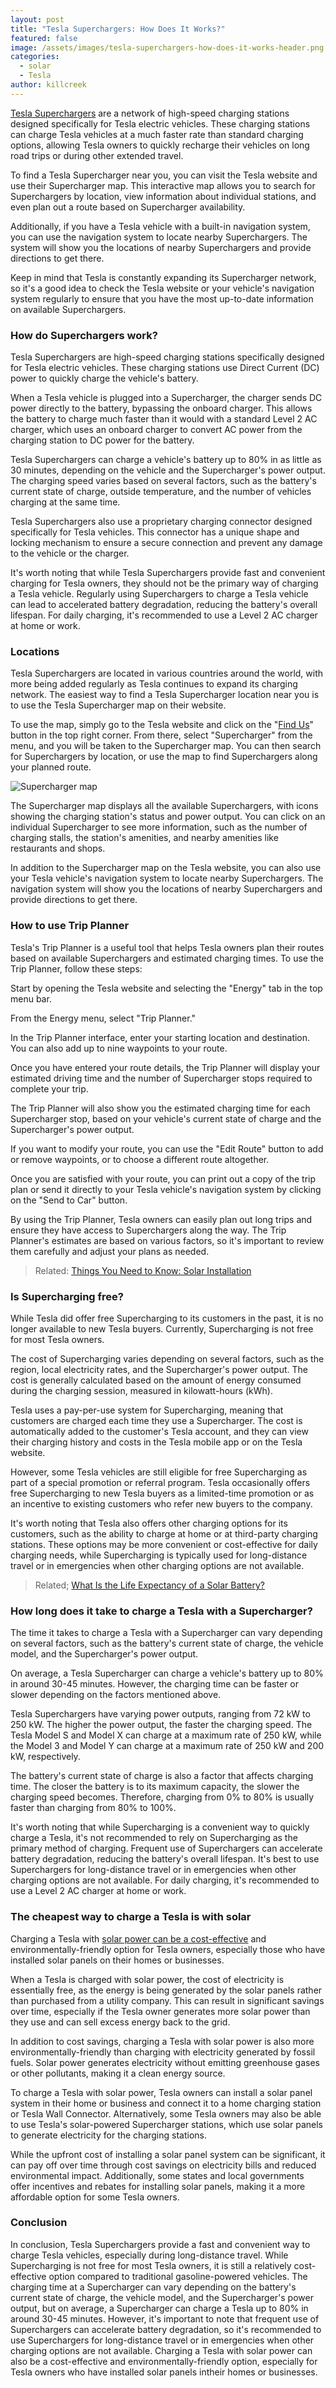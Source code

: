 ```yaml
---
layout: post
title: "Tesla Superchargers: How Does It Works?"
featured: false
image: /assets/images/tesla-superchargers-how-does-it-works-header.png
categories:
  - solar
  - Tesla
author: killcreek
---
```


[Tesla Superchargers](https://www.tesla.com/supercharger) are a network of high-speed charging stations designed specifically for Tesla electric vehicles. These charging stations can charge Tesla vehicles at a much faster rate than standard charging options, allowing Tesla owners to quickly recharge their vehicles on long road trips or during other extended travel.

To find a Tesla Supercharger near you, you can visit the Tesla website and use their Supercharger map. This interactive map allows you to search for Superchargers by location, view information about individual stations, and even plan out a route based on Supercharger availability.

Additionally, if you have a Tesla vehicle with a built-in navigation system, you can use the navigation system to locate nearby Superchargers. The system will show you the locations of nearby Superchargers and provide directions to get there.

Keep in mind that Tesla is constantly expanding its Supercharger network, so it's a good idea to check the Tesla website or your vehicle's navigation system regularly to ensure that you have the most up-to-date information on available Superchargers.

### How do Superchargers work?

Tesla Superchargers are high-speed charging stations specifically designed for Tesla electric vehicles. These charging stations use Direct Current (DC) power to quickly charge the vehicle's battery.

When a Tesla vehicle is plugged into a Supercharger, the charger sends DC power directly to the battery, bypassing the onboard charger. This allows the battery to charge much faster than it would with a standard Level 2 AC charger, which uses an onboard charger to convert AC power from the charging station to DC power for the battery.

Tesla Superchargers can charge a vehicle's battery up to 80% in as little as 30 minutes, depending on the vehicle and the Supercharger's power output. The charging speed varies based on several factors, such as the battery's current state of charge, outside temperature, and the number of vehicles charging at the same time.

Tesla Superchargers also use a proprietary charging connector designed specifically for Tesla vehicles. This connector has a unique shape and locking mechanism to ensure a secure connection and prevent any damage to the vehicle or the charger.

It's worth noting that while Tesla Superchargers provide fast and convenient charging for Tesla owners, they should not be the primary way of charging a Tesla vehicle. Regularly using Superchargers to charge a Tesla vehicle can lead to accelerated battery degradation, reducing the battery's overall lifespan. For daily charging, it's recommended to use a Level 2 AC charger at home or work.

### Locations

Tesla Superchargers are located in various countries around the world, with more being added regularly as Tesla continues to expand its charging network. The easiest way to find a Tesla Supercharger location near you is to use the Tesla Supercharger map on their website.

To use the map, simply go to the Tesla website and click on the "[Find Us](https://www.tesla.com/en_eu/findus?v=2&bounds=50.59576540423062%2C-65.51660275%2C27.486795548629846%2C-133.01660275&zoom=5&filters=store%2Cservice%2Csupercharger%2Cdestination%20charger%2Cbodyshop%2Cparty)" button in the top right corner. From there, select "Supercharger" from the menu, and you will be taken to the Supercharger map. You can then search for Superchargers by location, or use the map to find Superchargers along your planned route.

![Supercharger map](/assets/images/superchargers-usa.webp "Supercharger map")

The Supercharger map displays all the available Superchargers, with icons showing the charging station's status and power output. You can click on an individual Supercharger to see more information, such as the number of charging stalls, the station's amenities, and nearby amenities like restaurants and shops.

In addition to the Supercharger map on the Tesla website, you can also use your Tesla vehicle's navigation system to locate nearby Superchargers. The navigation system will show you the locations of nearby Superchargers and provide directions to get there.

### How to use Trip Planner

Tesla's Trip Planner is a useful tool that helps Tesla owners plan their routes based on available Superchargers and estimated charging times. To use the Trip Planner, follow these steps:

Start by opening the Tesla website and selecting the "Energy" tab in the top menu bar.

From the Energy menu, select "Trip Planner."

In the Trip Planner interface, enter your starting location and destination. You can also add up to nine waypoints to your route.

Once you have entered your route details, the Trip Planner will display your estimated driving time and the number of Supercharger stops required to complete your trip.

The Trip Planner will also show you the estimated charging time for each Supercharger stop, based on your vehicle's current state of charge and the Supercharger's power output.

If you want to modify your route, you can use the "Edit Route" button to add or remove waypoints, or to choose a different route altogether.

Once you are satisfied with your route, you can print out a copy of the trip plan or send it directly to your Tesla vehicle's navigation system by clicking on the "Send to Car" button.

By using the Trip Planner, Tesla owners can easily plan out long trips and ensure they have access to Superchargers along the way. The Trip Planner's estimates are based on various factors, so it's important to review them carefully and adjust your plans as needed.

> Related: [Things You Need to Know: Solar Installation](/thing-you-need-to-know-solar-installation/)

### Is Supercharging free?

While Tesla did offer free Supercharging to its customers in the past, it is no longer available to new Tesla buyers. Currently, Supercharging is not free for most Tesla owners.

The cost of Supercharging varies depending on several factors, such as the region, local electricity rates, and the Supercharger's power output. The cost is generally calculated based on the amount of energy consumed during the charging session, measured in kilowatt-hours (kWh).

Tesla uses a pay-per-use system for Supercharging, meaning that customers are charged each time they use a Supercharger. The cost is automatically added to the customer's Tesla account, and they can view their charging history and costs in the Tesla mobile app or on the Tesla website.

However, some Tesla vehicles are still eligible for free Supercharging as part of a special promotion or referral program. Tesla occasionally offers free Supercharging to new Tesla buyers as a limited-time promotion or as an incentive to existing customers who refer new buyers to the company.

It's worth noting that Tesla also offers other charging options for its customers, such as the ability to charge at home or at third-party charging stations. These options may be more convenient or cost-effective for daily charging needs, while Supercharging is typically used for long-distance travel or in emergencies when other charging options are not available.

> Related; [What Is the Life Expectancy of a Solar Battery?](/what-is-the-life-expectancy-of-a-solar-battery/)

### How long does it take to charge a Tesla with a Supercharger?

The time it takes to charge a Tesla with a Supercharger can vary depending on several factors, such as the battery's current state of charge, the vehicle model, and the Supercharger's power output.

On average, a Tesla Supercharger can charge a vehicle's battery up to 80% in around 30-45 minutes. However, the charging time can be faster or slower depending on the factors mentioned above.

Tesla Superchargers have varying power outputs, ranging from 72 kW to 250 kW. The higher the power output, the faster the charging speed. The Tesla Model S and Model X can charge at a maximum rate of 250 kW, while the Model 3 and Model Y can charge at a maximum rate of 250 kW and 200 kW, respectively.

The battery's current state of charge is also a factor that affects charging time. The closer the battery is to its maximum capacity, the slower the charging speed becomes. Therefore, charging from 0% to 80% is usually faster than charging from 80% to 100%.

It's worth noting that while Supercharging is a convenient way to quickly charge a Tesla, it's not recommended to rely on Supercharging as the primary method of charging. Frequent use of Superchargers can accelerate battery degradation, reducing the battery's overall lifespan. It's best to use Superchargers for long-distance travel or in emergencies when other charging options are not available. For daily charging, it's recommended to use a Level 2 AC charger at home or work.

### The cheapest way to charge a Tesla is with solar

Charging a Tesla with [solar power can be a cost-effective](/are-solar-panels-a-good-investment-for-you/) and environmentally-friendly option for Tesla owners, especially those who have installed solar panels on their homes or businesses.

When a Tesla is charged with solar power, the cost of electricity is essentially free, as the energy is being generated by the solar panels rather than purchased from a utility company. This can result in significant savings over time, especially if the Tesla owner generates more solar power than they use and can sell excess energy back to the grid.

In addition to cost savings, charging a Tesla with solar power is also more environmentally-friendly than charging with electricity generated by fossil fuels. Solar power generates electricity without emitting greenhouse gases or other pollutants, making it a clean energy source.

To charge a Tesla with solar power, Tesla owners can install a solar panel system in their home or business and connect it to a home charging station or Tesla Wall Connector. Alternatively, some Tesla owners may also be able to use Tesla's solar-powered Supercharger stations, which use solar panels to generate electricity for the charging stations.

While the upfront cost of installing a solar panel system can be significant, it can pay off over time through cost savings on electricity bills and reduced environmental impact. Additionally, some states and local governments offer incentives and rebates for installing solar panels, making it a more affordable option for some Tesla owners.

### Conclusion

In conclusion, Tesla Superchargers provide a fast and convenient way to charge Tesla vehicles, especially during long-distance travel. While Supercharging is not free for most Tesla owners, it is still a relatively cost-effective option compared to traditional gasoline-powered vehicles. The charging time at a Supercharger can vary depending on the battery's current state of charge, the vehicle model, and the Supercharger's power output, but on average, a Supercharger can charge a Tesla up to 80% in around 30-45 minutes. However, it's important to note that frequent use of Superchargers can accelerate battery degradation, so it's recommended to use Superchargers for long-distance travel or in emergencies when other charging options are not available. Charging a Tesla with solar power can also be a cost-effective and environmentally-friendly option, especially for Tesla owners who have installed solar panels intheir homes or businesses.

